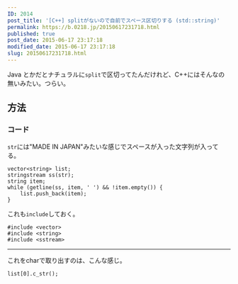 ```yaml
---
ID: 2014
post_title: '[C++] splitがないので自前でスペース区切りする (std::string)'
permalink: https://b.0218.jp/20150617231718.html
published: true
post_date: 2015-06-17 23:17:18
modified_date: 2015-06-17 23:17:18
slug: 20150617231718.html
---
```

Java とかだとナチュラルに<code>split</code>で区切ってたんだけれど、C++にはそんなの無いみたい。つらい。
<!--more-->

<h2>方法</h2>

<h3>コード</h3>

<code>str</code>には"MADE IN JAPAN"みたいな感じでスペースが入った文字列が入ってる。

<pre><code class="language-c">vector&lt;string&gt; list;
stringstream ss(str);
string item;
while (getline(ss, item, ' ') &amp;&amp; !item.empty()) {
    list.push_back(item);
}
</code></pre>

これも<code>include</code>しておく。

<pre><code class="language-c">#include &lt;vector&gt;
#include &lt;string&gt;
#include &lt;sstream&gt;
</code></pre>

<hr />

これをcharで取り出すのは、こんな感じ。

<pre><code class="language-c">list[0].c_str();
</code></pre>